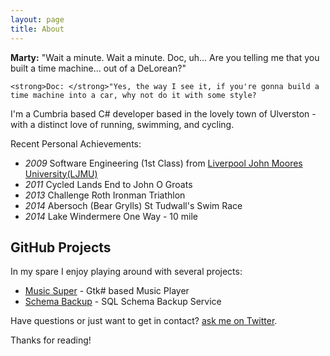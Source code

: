 ```yaml
---
layout: page
title: About
---
```


<p class="message">
    <strong>Marty:</strong> "Wait a minute. Wait a minute. Doc, uh... Are you telling me that you built a time machine... out of a DeLorean?" 
	
    <strong>Doc: </strong>"Yes, the way I see it, if you're gonna build a time machine into a car, why not do it with some style?
</p>

I'm a Cumbria based C# developer based in the lovely town of Ulverston - with a distinct love of running, swimming, and cycling.

Recent Personal Achievements:

* <em>2009</em> Software Engineering (1st Class) from [Liverpool John Moores University(LJMU)](http://www.ljmu.ac.uk/)
* <em>2011</em> Cycled Lands End to John O Groats
* <em>2013</em> Challenge Roth Ironman Triathlon
* <em>2014</em> Abersoch (Bear Grylls) St Tudwall's Swim Race
* <em>2014</em> Lake Windermere One Way - 10 mile

## GitHub Projects

In my spare I enjoy playing around with several projects:

* [Music Super](https://github.com/wonea/MusicSuper) - Gtk# based Music Player
* [Schema Backup](https://github.com/wonea/SchemaBackup) - SQL Schema Backup Service

Have questions or just want to get in contact? [ask me on Twitter](https://twitter.com/wonea).

Thanks for reading!